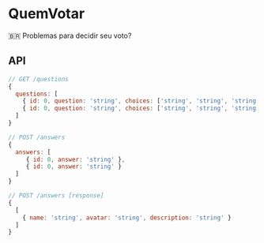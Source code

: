 # QuemVotar

🇧🇷 Problemas para decidir seu voto?

## API

```javascript
// GET /questions
{
  questions: [
    { id: 0, question: 'string', choices: ['string', 'string', 'string'] },
    { id: 0, question: 'string', choices: ['string', 'string', 'string'] }
  ]
}

// POST /answers
{
  answers: [
     { id: 0, answer: 'string' },
     { id: 0, answer: 'string' }
  ]
}

// POST /answers [response]
{
  [
    { name: 'string', avatar: 'string', description: 'string' }
  ]
}
```
